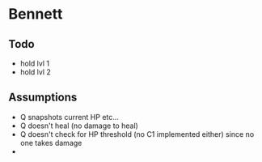 # Bennett

## Todo

- hold lvl 1
- hold lvl 2

## Assumptions

- Q snapshots current HP etc...
- Q doesn't heal (no damage to heal)
- Q doesn't check for HP threshold (no C1 implemented either) since no one takes damage
-
